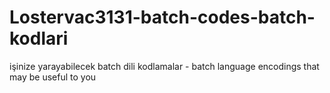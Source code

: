# Lostervac3131-batch-codes-batch-kodlari
işinize yarayabilecek batch dili kodlamalar - batch language encodings that may be useful to you
